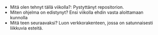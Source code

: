 * Mitä olen tehnyt tällä viikolla?:
Pystyttänyt repositorion. 
* Miten ohjelma on edistynyt?
Ensi viikolla ehdin vasta aloittamaan kunnolla
* Mitä teen seuraavaksi?
Luon verkkorakenteen, jossa on satunnaisesti liikkuvia esteitä.